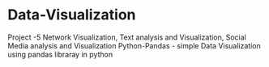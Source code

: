 # Data-Visualization
Project -5 Network Visualization, Text analysis and Visualization, Social Media analysis and Visualization
Python-Pandas - simple Data Visualization using pandas libraray in python
